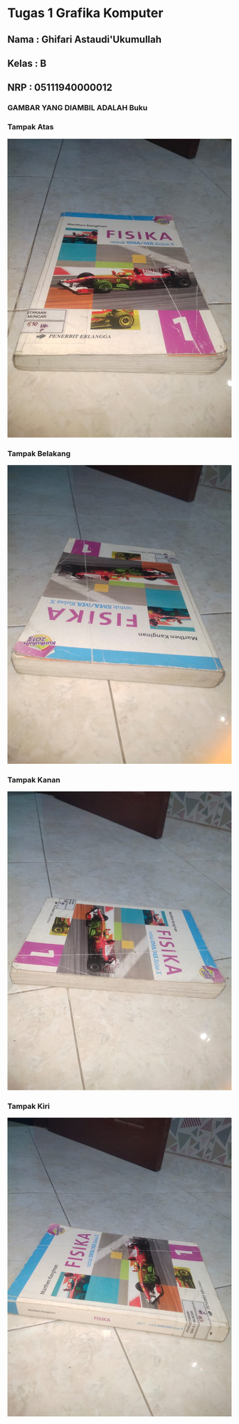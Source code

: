 # Tugas 1 Grafika Komputer

## Nama : Ghifari Astaudi'Ukumullah
## Kelas : B
## NRP : 05111940000012

### GAMBAR YANG DIAMBIL ADALAH Buku
### Tampak Atas
<img src ="images/depan atas.jpeg">

### Tampak Belakang
<img src ="images/Belakang atas.jpeg">

### Tampak Kanan
<img src ="images/kanan atas.jpeg">

### Tampak Kiri
<img src ="images/kiri atas.jpeg">
